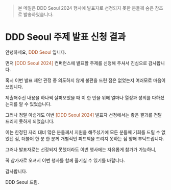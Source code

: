 > 본 메일은 DDD Seoul 2024 행사에 발표자로 선정되지 못한 분들께 숨은 참조로 발송하였습니다.

# DDD Seoul 주제 발표 신청 결과

안녕하세요, <span style="color:#AC4E21">DDD Seoul</span> 입니다.


먼저 <span style="color:#AC4E21">[DDD Seoul 2024]</span> 컨퍼런스에 발표할 주제를 신청해 주셔서 진심으로 감사합니다.

혹시 이번 발표 제안 관정 중 의도하지 않게 불편을 드린 점은 없었는지 여러모로 마음이 쓰입니다.


제출해주신 내용을 하나씩 살펴보았을 때 이 한 번을 위해 얼마나 열정과 성의를 다하셨는지를 알 수 있었습니다.

그러나 정말 아쉽게도 이번 <span style="color:#AC4E21">[DDD Seoul 2024]</span> 발표자 선정에서는 좋은 결과를 전달 드리지 못하게 되었습니다.


이는 한정된 자리 대비 많은 분들께서 지원을 해주셨기에 모든 분들께 기회를 드릴 수 없었던 점, 더불어 한 분 한 분께 개별적인 피드백을 드리지 못하는 점 양해 부탁드립니다.


그러나 발표자로는 선정되지 못했더라도 이번 행사에는 자유롭게 참가가 가능하니,

꼭 참가자로 오셔서 이번 행사를 함께 즐기실 수 있기를 바랍니다.


감사합니다.

DDD Seoul 드림.